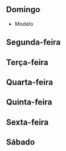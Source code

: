 ## Domingo
- Modelo  

## Segunda-feira

## Terça-feira

## Quarta-feira

## Quinta-feira

## Sexta-feira

## Sábado